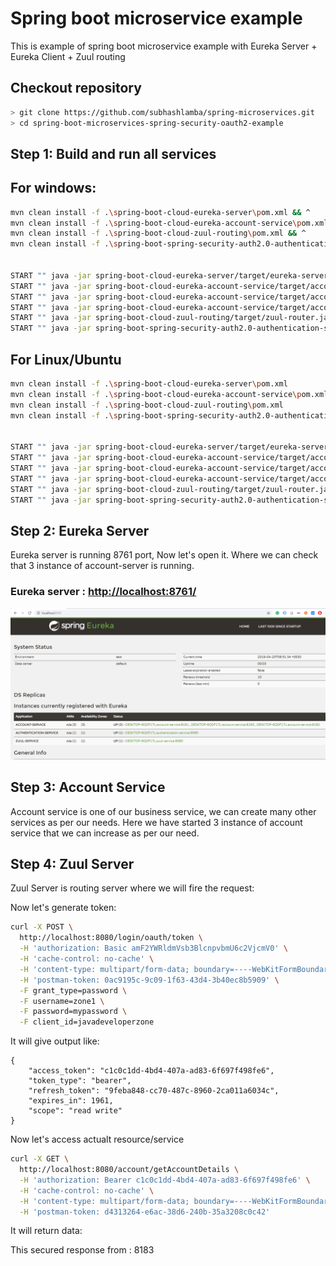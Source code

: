 # Spring boot microservice example

This is example of spring boot microservice example with Eureka Server + Eureka Client + Zuul routing

## Checkout repository
```sh
> git clone https://github.com/subhashlamba/spring-microservices.git
> cd spring-boot-microservices-spring-security-oauth2-example
```
## Step 1: Build and run all services

## For windows:

```sh
mvn clean install -f .\spring-boot-cloud-eureka-server\pom.xml && ^
mvn clean install -f .\spring-boot-cloud-eureka-account-service\pom.xml && ^
mvn clean install -f .\spring-boot-cloud-zuul-routing\pom.xml && ^
mvn clean install -f .\spring-boot-spring-security-auth2.0-authentication-service\pom.xml && ^


START "" java -jar spring-boot-cloud-eureka-server/target/eureka-server.jar 
START "" java -jar spring-boot-cloud-eureka-account-service/target/account-service.jar --server.port=8181
START "" java -jar spring-boot-cloud-eureka-account-service/target/account-service.jar --server.port=8182
START "" java -jar spring-boot-cloud-eureka-account-service/target/account-service.jar --server.port=8183
START "" java -jar spring-boot-cloud-zuul-routing/target/zuul-router.jar --server.port=8080 
START "" java -jar spring-boot-spring-security-auth2.0-authentication-service/target/authentication-service.jar 
```

## For Linux/Ubuntu

```sh
mvn clean install -f .\spring-boot-cloud-eureka-server\pom.xml 
mvn clean install -f .\spring-boot-cloud-eureka-account-service\pom.xml 
mvn clean install -f .\spring-boot-cloud-zuul-routing\pom.xml 
mvn clean install -f .\spring-boot-spring-security-auth2.0-authentication-service\pom.xml 


START "" java -jar spring-boot-cloud-eureka-server/target/eureka-server.jar 
START "" java -jar spring-boot-cloud-eureka-account-service/target/account-service.jar --server.port=8181
START "" java -jar spring-boot-cloud-eureka-account-service/target/account-service.jar --server.port=8182
START "" java -jar spring-boot-cloud-eureka-account-service/target/account-service.jar --server.port=8183
START "" java -jar spring-boot-cloud-zuul-routing/target/zuul-router.jar --server.port=8080 
START "" java -jar spring-boot-spring-security-auth2.0-authentication-service/target/authentication-service.jar
```

## Step 2: Eureka Server

Eureka server is running 8761 port, Now let's open it. Where we can check that 3 instance of account-server is running.

### Eureka server : [http://localhost:8761/](http://localhost:8761/)

![eureka server](spring-boot-microservices-spring-security-oauth2-example-eureka-server.PNG)


## Step 3: Account Service

Account service is one of our business service, we can create many other services as per our needs. Here we have started 3 instance 
of account service that we can increase as per our need. 

## Step 4: Zuul Server

Zuul Server is routing server where we will fire the request:

Now let's generate token:
```sh
curl -X POST \
  http://localhost:8080/login/oauth/token \
  -H 'authorization: Basic amF2YWRldmVsb3BlcnpvbmU6c2VjcmV0' \
  -H 'cache-control: no-cache' \
  -H 'content-type: multipart/form-data; boundary=----WebKitFormBoundary7MA4YWxkTrZu0gW' \
  -H 'postman-token: 0ac9195c-9c09-1f63-43d4-3b40ec8b5909' \
  -F grant_type=password \
  -F username=zone1 \
  -F password=mypassword \
  -F client_id=javadeveloperzone
``` 
It will give output like:
``` 
{
    "access_token": "c1c0c1dd-4bd4-407a-ad83-6f697f498fe6",
    "token_type": "bearer",
    "refresh_token": "9feba848-cc70-487c-8960-2ca011a6034c",
    "expires_in": 1961,
    "scope": "read write"
}
```
Now let's access actualt resource/service
```sh
curl -X GET \
  http://localhost:8080/account/getAccountDetails \
  -H 'authorization: Bearer c1c0c1dd-4bd4-407a-ad83-6f697f498fe6' \
  -H 'cache-control: no-cache' \
  -H 'content-type: multipart/form-data; boundary=----WebKitFormBoundary7MA4YWxkTrZu0gW' \
  -H 'postman-token: d4313264-e6ac-38d6-240b-35a3208c0c42'
``` 
It will return data:


This secured response from : 8183
